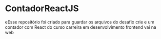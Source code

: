 # ContadorReactJS
 eEsse repositório foi criado para guardar os arquivos do desafio crie e um contador com React do curso carreira em desenvolvimento frontend vai na web  
